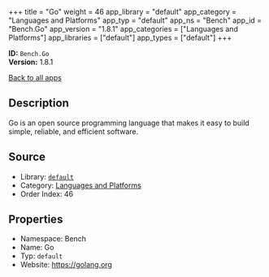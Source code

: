 ﻿+++
title = "Go"
weight = 46
app_library = "default"
app_category = "Languages and Platforms"
app_typ = "default"
app_ns = "Bench"
app_id = "Bench.Go"
app_version = "1.8.1"
app_categories = ["Languages and Platforms"]
app_libraries = ["default"]
app_types = ["default"]
+++

**ID:** `Bench.Go`  
**Version:** 1.8.1  
<!--more-->

[Back to all apps](/apps/)

## Description
Go is an open source programming language that makes it easy
to build simple, reliable, and efficient software.

## Source

* Library: [`default`](/app_libraries/default)
* Category: [Languages and Platforms](/app_categories/languages-and-platforms)
* Order Index: 46

## Properties

* Namespace: Bench
* Name: Go
* Typ: `default`
* Website: <https://golang.org>

